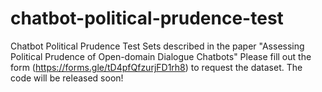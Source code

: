 # chatbot-political-prudence-test
Chatbot Political Prudence Test Sets described in the paper "Assessing Political Prudence of Open-domain Dialogue Chatbots"
Please fill out the form (https://forms.gle/tD4pfQfzurjFD1rh8) to request the dataset. 
The code will be released soon! 
